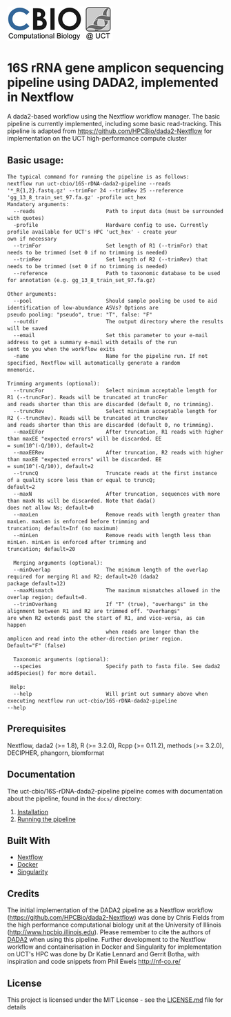 # ![kviljoen/16S-rDNA-dada2-pipeline](/assets/cbio_logo.png)

# 16S rRNA gene amplicon sequencing pipeline using DADA2, implemented in Nextflow

A dada2-based workflow using the Nextflow workflow manager.  The basic pipeline is currently implemented, including some basic read-tracking. This pipeline is adapted from https://github.com/HPCBio/dada2-Nextflow for implementation on the UCT high-performance compute cluster

## Basic usage:

    The typical command for running the pipeline is as follows:
    nextflow run uct-cbio/16S-rDNA-dada2-pipeline --reads '*_R{1,2}.fastq.gz' --trimFor 24 --trimRev 25 --reference 'gg_13_8_train_set_97.fa.gz' -profile uct_hex
    Mandatory arguments:
      --reads                       Path to input data (must be surrounded with quotes)
      -profile                      Hardware config to use. Currently profile available for UCT's HPC 'uct_hex' - create your                                     own if necessary
      --trimFor                     Set length of R1 (--trimFor) that needs to be trimmed (set 0 if no trimming is needed)
      --trimRev                     Set length of R2 (--trimRev) that needs to be trimmed (set 0 if no trimming is needed)
      --reference                   Path to taxonomic database to be used for annotation (e.g. gg_13_8_train_set_97.fa.gz)
    
    Other arguments:
      --pool                        Should sample pooling be used to aid identification of low-abundance ASVs? Options are                                         pseudo pooling: "pseudo", true: "T", false: "F"
      --outdir                      The output directory where the results will be saved
      --email                       Set this parameter to your e-mail address to get a summary e-mail with details of the run                                     sent to you when the workflow exits
      -name                         Name for the pipeline run. If not specified, Nextflow will automatically generate a random                                     mnemonic.
    
    Trimming arguments (optional):
      --truncFor                    Select minimum acceptable length for R1 (--truncFor). Reads will be truncated at truncFor                                     and reads shorter than this are discarded (default 0, no trimming).
      --truncRev                    Select minimum acceptable length for R2 (--truncRev). Reads will be truncated at truncRev                                     and reads shorter than this are discarded (default 0, no trimming).
      --maxEEFor                    After truncation, R1 reads with higher than maxEE "expected errors" will be discarded. EE                                     = sum(10^(-Q/10)), default=2
      --maxEERev                    After truncation, R2 reads with higher than maxEE "expected errors" will be discarded. EE                                     = sum(10^(-Q/10)), default=2
      --truncQ                      Truncate reads at the first instance of a quality score less than or equal to truncQ;                                         default=2
      --maxN                        After truncation, sequences with more than maxN Ns will be discarded. Note that dada()                                         does not allow Ns; default=0
      --maxLen                      Remove reads with length greater than maxLen. maxLen is enforced before trimming and                                           truncation; default=Inf (no maximum)
      --minLen                      Remove reads with length less than minLen. minLen is enforced after trimming and                                               truncation; default=20
      
      Merging arguments (optional):
      --minOverlap                  The minimum length of the overlap required for merging R1 and R2; default=20 (dada2                                           package default=12)
      --maxMismatch                 The maximum mismatches allowed in the overlap region; default=0.
      --trimOverhang                If "T" (true), "overhangs" in the alignment between R1 and R2 are trimmed off. "Overhangs"                                     are when R2 extends past the start of R1, and vice-versa, as can happen
                                    when reads are longer than the amplicon and read into the other-direction primer region.                                       Default="F" (false)
      
      Taxonomic arguments (optional):
      --species                     Specify path to fasta file. See dada2 addSpecies() for more detail.
     
     Help:
      --help                        Will print out summary above when executing nextflow run uct-cbio/16S-rDNA-dada2-pipeline                                     --help

## Prerequisites

Nextflow, dada2 (>= 1.8), R (>= 3.2.0), Rcpp (>= 0.11.2), methods (>= 3.2.0), DECIPHER, phangorn, biomformat

## Documentation
The uct-cbio/16S-rDNA-dada2-pipeline pipeline comes with documentation about the pipeline, found in the `docs/` directory:

1. [Installation](docs/installation.md)
2. [Running the pipeline](docs/usage.md)

## Built With

* [Nextflow](https://www.nextflow.io/)
* [Docker](https://www.docker.com/what-docker)
* [Singularity](https://singularity.lbl.gov/)


## Credits

The initial implementation of the DADA2 pipeline as a Nextflow workflow (https://github.com/HPCBio/dada2-Nextflow) was done by Chris Fields from the high performance computational biology unit at the University of Illinois (http://www.hpcbio.illinois.edu). Please remember to cite the authors of [DADA2](https://www.ncbi.nlm.nih.gov/pmc/articles/PMC4927377/) when using this pipeline. Further development to the Nextflow workflow and containerisation in Docker and Singularity for implementation on UCT's HPC was done by Dr Katie Lennard and Gerrit Botha, with inspiration and code snippets from Phil Ewels http://nf-co.re/

## License

This project is licensed under the MIT License - see the [LICENSE.md](LICENSE.md) file for details


